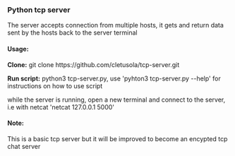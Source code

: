 <h3>Python tcp server</h3>

<p> The server accepts connection from multiple hosts, it gets and return data sent by the hosts back to the server terminal</p>


<h4>Usage:</h4>
<p><b>Clone:</b> git clone https://github.com/cletusola/tcp-server.git</p>
<p><b>Run script:</b> python3 tcp-server.py, use 'pyhton3 tcp-server.py --help' for instructions on how to use script</p>
<p>while the server is running, open a new terminal and connect to the server, i.e with netcat 'netcat 127.0.0.1 5000'</p>


<h4>Note:</h4>
<p> This is a basic tcp server but it will be improved to become an encypted tcp chat server </p>